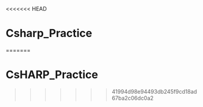 <<<<<<< HEAD
# Csharp_Practice
=======
# CsHARP_Practice
>>>>>>> 41994d98e94493db245f9cd18ad67ba2c06dc0a2
